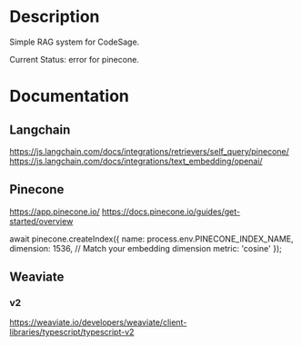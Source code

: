 # Description

Simple RAG system for CodeSage.

Current Status: error for pinecone.

# Documentation

## Langchain

https://js.langchain.com/docs/integrations/retrievers/self_query/pinecone/
https://js.langchain.com/docs/integrations/text_embedding/openai/

## Pinecone

https://app.pinecone.io/
https://docs.pinecone.io/guides/get-started/overview

await pinecone.createIndex({
  name: process.env.PINECONE_INDEX_NAME,
  dimension: 1536, // Match your embedding dimension
  metric: 'cosine'
});

## Weaviate

### v2
https://weaviate.io/developers/weaviate/client-libraries/typescript/typescript-v2